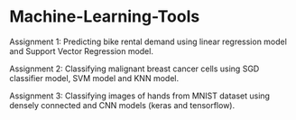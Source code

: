# Machine-Learning-Tools

Assignment 1:
Predicting bike rental demand using linear regression model and Support Vector Regression model.

Assignment 2:
Classifying malignant breast cancer cells using SGD classifier model, SVM model and KNN model.

Assignment 3:
Classifying images of hands from MNIST dataset using densely connected and CNN models (keras and tensorflow).
